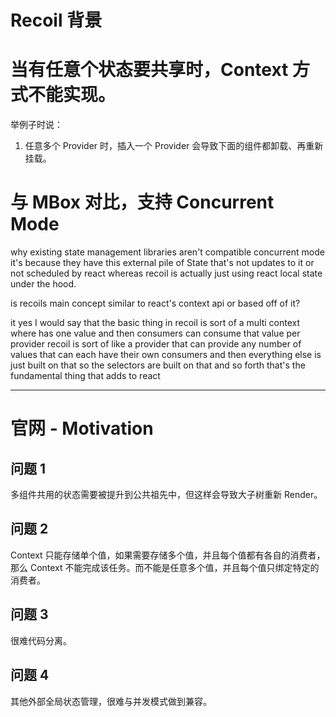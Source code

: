 # Recoil 背景

# 当有任意个状态要共享时，Context 方式不能实现。

举例子时说：

1. 任意多个 Provider 时，插入一个 Provider 会导致下面的组件都卸载、再重新挂载。

# 与 MBox 对比，支持 Concurrent Mode

why existing state management libraries aren't compatible concurrent mode it's because
they have this external pile of State
that's not updates to it or not
scheduled by react
whereas recoil is actually just using
react local state under the hood.

is recoils main concept similar to react's
context api or based off of it?

it yes I
would say that the basic thing in recoil
is sort of a multi context where
has one value and then consumers can
consume that value per provider recoil
is sort of like a provider that can
provide any number of values that can
each have their own consumers and then
everything else is just built on that so
the selectors are built on that and so
forth that's the fundamental thing that
adds to react

---

# 官网 - Motivation

## 问题 1

多组件共用的状态需要被提升到公共祖先中，但这样会导致大子树重新 Render。

## 问题 2

Context 只能存储单个值，如果需要存储多个值，并且每个值都有各自的消费者，那么 Context 不能完成该任务。而不能是任意多个值，并且每个值只绑定特定的消费者。

## 问题 3

很难代码分离。

## 问题 4

其他外部全局状态管理，很难与并发模式做到兼容。
